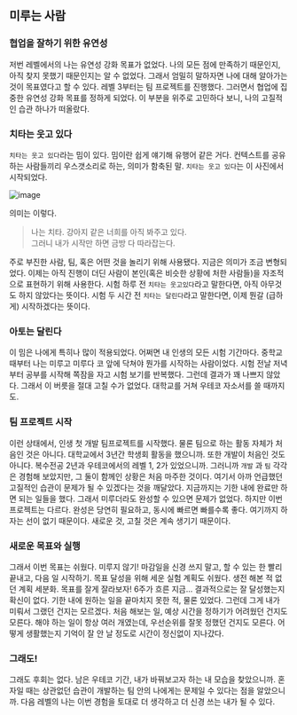 ## 미루는 사람

### 협업을 잘하기 위한 유연성
저번 레벨에서의 나는 유연성 강화 목표가 없었다.
나의 모든 점에 만족하기 때문인지, 아직 찾지 못했기 때문인지는 알 수 없었다.
그래서 엄밀히 말하자면 나에 대해 알아가는 것이 목표였다고 할 수 있다.
레벨 3부터는 팀 프로젝트를 진행했다.
그러면서 협업에 집중한 유연성 강화 목표를 정하게 되었다.
이 부분을 위주로 고민하다 보니, 나의 고질적인 습관 하나가 떠올랐다.

### 치타는 웃고 있다
`치타는 웃고 있다`라는 밈이 있다.
밈이란 쉽게 얘기해 유행어 같은 거다.
컨텍스트를 공유하는 사람들끼리 우스갯소리로 하는, 의미가 함축된 말.
`치타는 웃고 있다`는 이 사진에서 시작되었다.

![image](https://github.com/user-attachments/assets/33cb9982-e907-4543-a9be-7e412804fae9)

의미는 이렇다.

> 나는 치타. 강아지 같은 너희를 아직 봐주고 있다.  
> 그러니 내가 시작만 하면 금방 다 따라잡는다.

주로 부진한 사람, 팀, 혹은 어떤 것을 놀리기 위해 사용됐다.
지금은 의미가 조금 변형되었다.
이제는 아직 진행이 더딘 사람이 본인(혹은 비슷한 상황에 처한 사람들)을 자조적으로 표현하기 위해 사용한다.
시험 하루 전 `치타는 웃고있다`라고 말한다면, 아직 아무것도 하지 않았다는 뜻이다.
시험 두 시간 전 `치타는 달린다`라고 말한다면, 이제 뭔갈 (급하게) 시작하겠다는 뜻이다.

### 아토는 달린다
이 밈은 나에게 특히나 많이 적용되었다.
어쩌면 내 인생의 모든 시험 기간마다.
중학교 때부터 나는 미루고 미루다 코 앞에 닥쳐야 뭔가를 시작하는 사람이었다.
시험 전날 저녁부터 공부를 시작해 쪽잠을 자고 시험 보기를 반복했다.
그런데 결과가 꽤 나쁘지 않았다.
그래서 이 버릇을 절대 고칠 수가 없었다.
대학교를 거쳐 우테코 자소서를 쓸 때까지도.

### 팀 프로젝트 시작
이런 상태에서, 인생 첫 개발 팀프로젝트를 시작했다.
물론 팀으로 하는 활동 자체가 처음인 것은 아니다.
대학교에서 3년간 학생회 활동을 했으니까.
또한 개발이 처음인 것도 아니다.
복수전공 2년과 우테코에서의 레벨 1, 2가 있었으니까.
그러니까 `개발` 과 `팀` 각각은 경험해 보았지만, 그 둘이 함께인 상황은 처음 마주한 것이다.
여기서 아까 언급했던 고질적인 습관이 문제가 될 수 있겠다는 것을 깨달았다.
지금까지는 기한 내에 완료만 하면 되는 일들을 했다.
그래서 미루더라도 완성할 수 있으면 문제가 없었다.
하지만 이번 프로젝트는 다르다.
완성은 당연히 필요하고, 동시에 빠르면 빠를수록 좋다.
여기까지 하자는 선이 없기 때문이다.
새로운 것, 고칠 것은 계속 생기기 때문이다.

### 새로운 목표와 실행
그래서 이번 목표는 쉬웠다.
미루지 않기!
마감일을 신경 쓰지 말고, 할 수 있는 한 빨리 끝내고, 다음 일 시작하기.
목표 달성을 위해 세운 실험 계획도 쉬웠다.
생전 해본 적 없던 계획 세분화.
목표를 잘게 잘라보자!
6주가 흐른 지금... 결과적으로는 잘 달성했는지 확신이 없다.
기한 내에 원하는 일을 끝마치지 못한 적, 물론 있었다.
그런데 그게 내가 미뤄서 그랬던 건지는 모르겠다.
처음 해보는 일, 예상 시간을 정하기가 어려웠던 건지도 모른다.
해야 하는 일이 항상 여러 개였는데, 우선순위를 잘못 정했던 건지도 모른다.
어떻게 생활했는지 기억이 잘 안 날 정도로 시간이 정신없이 지나갔다.

### 그래도!
그래도 후회는 없다.
남은 우테코 기간, 내가 바꿔보고자 하는 내 모습을 찾았으니까.
혼자일 때는 상관없던 습관이 개발하는 팀 안의 나에게는 문제일 수 있다는 점을 알았으니까.
다음 레벨의 나는 이번 경험을 토대로 더 생각하고 더 신경 쓰는 내가 될 수 있다.
